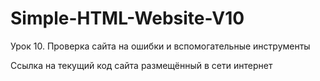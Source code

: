 # Simple-HTML-Website-V10
Урок 10. Проверка сайта на ошибки и вспомогательные инструменты

Ссылка на текущий код сайта размещённый в сети интернет 

